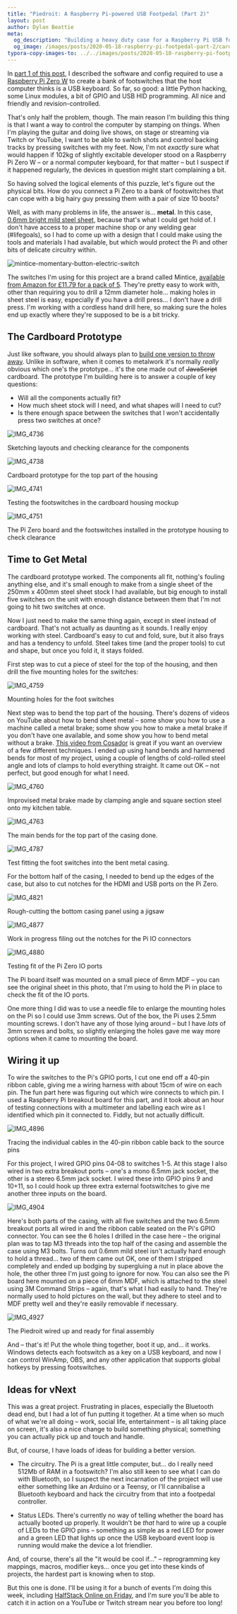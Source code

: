 ```yaml
---
title: "Piedroit: A Raspberry Pi-powered USB Footpedal (Part 2)"
layout: post
author: Dylan Beattie
meta: 
  og_description: "Building a heavy duty case for a Raspberry Pi USB footswitch."
  og_image: /images/posts/2020-05-18-raspberry-pi-footpedal-part-2/card.png
typora-copy-images-to: ../../images/posts/2020-05-18-raspberry-pi-footpedal-part-2
---
```


In [part 1 of this post](/2020/05/17/turning-a-raspberry-pi-zero-into-a-usb-footpedal.html), I described the software and config required to use a [Raspberry Pi Zero W](https://www.raspberrypi.org/products/raspberry-pi-zero-w/) to create a bank of footswitches that the host computer thinks is a USB keyboard. So far, so good: a little Python hacking, some Linux modules, a bit of GPIO and USB HID programming. All nice and friendly and revision-controlled.

That's only half the problem, though. The main reason I'm building this thing is that I want a way to control the computer by stamping on things. When I'm playing the guitar and doing live shows, on stage or streaming via Twitch or YouTube, I want to be able to switch shots and control backing tracks by pressing switches with my feet. Now, I'm not *exactly* sure what would happen if 102kg of slightly excitable developer stood on a Raspberry Pi Zero W – or a normal computer keyboard, for that matter – but I suspect if it happened regularly, the devices in question might start complaining a bit.

So having solved the logical elements of this puzzle, let's figure out the physical bits. How do you connect a Pi Zero to a bank of footswitches that can cope with a big hairy guy pressing them with a pair of size 10 boots?

Well, as with many problems in life, the answer is... **metal**. In this case, [0.6mm bright mild steel sheet](https://www.diy.com/departments/steel-panel-l-0-5m-w-250mm-t-0-6mm/253965_BQ.prd), because that's what I could get hold of. I don't have access to a proper machine shop or any welding gear (#lifegoals), so I had to come up with a design that I could make using the tools and materials I had available, but which would protect the Pi and other bits of delicate circuitry within.

![mintice-momentary-button-electric-switch](../../images/posts/2020-05-18-raspberry-pi-footpedal-part-2/mintice-momentary-button-electric-switch.jpg)

The switches I'm using for this project are a brand called Mintice, [available from Amazon for £11.79 for a pack of 5](https://www.amazon.co.uk/gp/product/B073S4YVF4). They're pretty easy to work with, other than requiring you to drill a 12mm diameter hole... making holes in sheet steel is easy, especially if you have a drill press... I don't have a drill press. I'm working with a cordless hand drill here, so making sure the holes end up exactly where they're supposed to be is a bit tricky. 

## The Cardboard Prototype

Just like software, you should always plan to [build one version to throw away](https://wiki.c2.com/?PlanToThrowOneAway). Unlike in software, when it comes to metalwork it's normally *really* obvious which one's the prototype... it's the one made out of ~~JavaScript~~ cardboard. The prototype I'm building here is to answer a couple of key questions:

* Will all the components actually fit?
* How much sheet stock will I need, and what shapes will I need to cut?
* Is there enough space between the switches that I won't accidentally press two switches at once?

![IMG_4736](/images/posts/2020-05-18-raspberry-pi-footpedal-part-2/IMG_4736.JPEG)

<figcaption>Sketching layouts and checking clearance for the components</figcaption>

![IMG_4738](/images/posts/2020-05-18-raspberry-pi-footpedal-part-2/IMG_4738.JPG)

<figcaption>Cardboard prototype for the top part of the housing</figcaption>

![IMG_4741](/images/posts/2020-05-18-raspberry-pi-footpedal-part-2/IMG_4741.JPG)

<figcaption>Testing the footswitches in the cardboard housing mockup</figcaption>

![IMG_4751](/images/posts/2020-05-18-raspberry-pi-footpedal-part-2/IMG_4751.JPG)

<figcaption>The Pi Zero board and the footswitches installed in the prototype housing to check clearance</figcaption>

## Time to Get Metal 

The cardboard prototype worked. The components all fit, nothing's fouling anything else, and it's small enough to make from a single sheet of the 250mm x 400mm steel sheet stock I had available, but big enough to install five switches on the unit with enough distance between them that I'm not going to hit two switches at once.

Now I just need to make the same thing again, except in steel instead of cardboard. That's not actually as daunting as it sounds. I really enjoy working with steel. Cardboard's easy to cut and fold, sure, but it also frays and has a tendency to unfold. Steel takes time (and the proper tools) to cut and shape, but once you fold it, it stays folded.

First step was to cut a piece of steel for the top of the housing, and then drill the five mounting holes for the switches:

![IMG_4759](/images/posts/2020-05-18-raspberry-pi-footpedal-part-2/IMG_4759.JPG)

<figcaption>Mounting holes for the foot switches</figcaption>

Next step was to bend the top part of the housing. There's dozens of videos on YouTube about how to bend sheet metal – some show you how to use a machine called a metal brake; some show you how to make a metal brake if you don't have one available, and some show you how to bend metal without a brake. [This video from Cosador](https://www.youtube.com/watch?v=KdMtecvnPRI) is great if you want an overview of a few different techniques. I ended up using hand bends and hammered bends for most of my project, using a couple of lengths of cold-rolled steel angle and lots of clamps to hold everything straight. It came out OK – not perfect, but good enough for what I need.

![IMG_4760](/images/posts/2020-05-18-raspberry-pi-footpedal-part-2/IMG_4760.JPG)

<figcaption>Improvised metal brake made by clamping angle and square section steel onto my kitchen table.</figcaption>

![IMG_4763](/images/posts/2020-05-18-raspberry-pi-footpedal-part-2/IMG_4763.JPG)

<figcaption>The main bends for the top part of the casing done.</figcaption>

![IMG_4787](/images/posts/2020-05-18-raspberry-pi-footpedal-part-2/IMG_4787.JPG)

<figcaption>Test fitting the foot switches into the bent metal casing.</figcaption>

For the bottom half of the casing, I needed to bend up the edges of the case, but also to cut notches for the HDMI and USB ports on the Pi Zero. 

![IMG_4821](/images/posts/2020-05-18-raspberry-pi-footpedal-part-2/IMG_4821.JPG)

<figcaption>Rough-cutting the bottom casing panel using a jigsaw</figcaption>

![IMG_4877](/images/posts/2020-05-18-raspberry-pi-footpedal-part-2/IMG_4877.JPG)

<figcaption>Work in progress filing out the notches for the Pi IO connectors</figcaption>

![IMG_4880](/images/posts/2020-05-18-raspberry-pi-footpedal-part-2/IMG_4880-1589755857669.JPG)

<figcaption>Testing fit of the Pi Zero IO ports</figcaption>

The Pi board itself was mounted on a small piece of 6mm MDF – you can see the original sheet in this photo, that I'm using to hold the Pi in place to check the fit of the IO ports.

One more thing I did was to use a needle file to enlarge the mounting holes on the Pi so I could use 3mm screws. Out of the box, the Pi uses 2.5mm mounting screws. I don't have any of those lying around – but I have *lots* of 3mm screws and bolts, so slightly enlarging the holes gave me way more options when it came to mounting the board.

## Wiring it up

To wire the switches to the Pi's GPIO ports, I cut one end off a 40-pin ribbon cable, giving me a wiring harness with about 15cm of wire on each pin. The fun part here was figuring out which wire connects to which pin. I used a Raspberry Pi breakout board for this part, and it took about an hour of testing connections with a multimeter and labelling each wire as I identified which pin it connected to. Fiddly, but not actually difficult.

![IMG_4896](/images/posts/2020-05-18-raspberry-pi-footpedal-part-2/IMG_4896.JPG)

<figcaption>Tracing the individual cables in the 40-pin ribbon cable back to the source pins</figcaption>

For this project, I wired GPIO pins 04-08 to switches 1-5. At this stage I also wired in two extra breakout ports – one's a mono 6.5mm jack socket, the other is a stereo 6.5mm jack socket. I wired these into GPIO pins 9 and 10+11, so I could hook up three extra external footswitches to give me another three inputs on the board.

![IMG_4904](/images/posts/2020-05-18-raspberry-pi-footpedal-part-2/IMG_4904.JPG)

Here's both parts of the casing, with all five switches and the two 6.5mm breakout ports all wired in and the ribbon cable seated on the Pi's GPIO connector. You can see the 6 holes I drilled in the case here – the original plan was to tap M3 threads into the top half of the casing and assemble the case using M3 bolts. Turns out 0.6mm mild steel isn't actually hard enough to hold a thread... two of them came out OK, one of them I stripped completely and ended up bodging by supergluing a nut in place above the hole, the other three I'm just going to ignore for now. You can also see the Pi board here mounted on a piece of 6mm MDF, which is attached to the steel using 3M Command Strips – again, that's what I had easily to hand. They're normally used to hold pictures on the wall, but they adhere to steel and to MDF pretty well and they're easily removable if necessary.

![IMG_4927](/images/posts/2020-05-18-raspberry-pi-footpedal-part-2/IMG_4927.JPG)

<figcaption>The Piedroit wired up and ready for final assembly</figcaption>

And – that's it! Put the whole thing together, boot it up, and... it works. Windows detects each footswitch as a key on a USB keyboard, and now I can control WinAmp, OBS, and any other application that supports global hotkeys by pressing footswitches.

## Ideas for vNext

This was a great project. Frustrating in places, especially the Bluetooth dead end, but I had a lot of fun putting it together. At a time when so much of what we're all doing – work, social life, entertainment – is all taking place on screen, it's also a nice change to build something physical; something you can actually pick up and touch and handle.

But, of course, I have loads of ideas for building a better version.

* The circuitry. The Pi is a great little computer, but... do I really need 512Mb of RAM in a footswitch? I'm also still keen to see what I can do with Bluetooth, so I suspect the next incarnation of the project will use either something like an Arduino or a Teensy, or I'll cannibalise a Bluetooth keyboard and hack the circuitry from that into a footpedal controller.

* Status LEDs. There's currently no way of telling whether the board has actually booted up properly. It wouldn't be *that* hard to wire up a couple of LEDs to the GPIO pins – something as simple as a red LED for power and a green LED that lights up once the USB keyboard event loop is running would make the device a lot friendlier.

And, of course, there's all the "it would be cool if..." – reprogramming key mappings, macros, modifier keys... once you get into these kinds of projects, the hardest part is knowing when to stop. 

But this one is done. I'll be using it for a bunch of events I'm doing this week, including [HalfStack Online on Friday](https://halfstackconf.com/online/), and I'm sure you'll be able to catch it in action on a YouTube or Twitch stream near you before too long!

